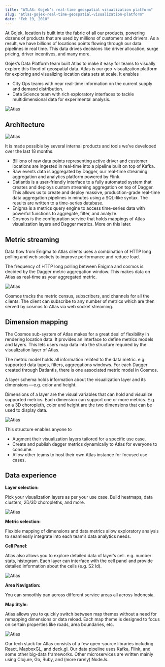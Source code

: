 ```yaml
---
title: "ATLAS: Gojek’s real-time geospatial visualization platform"
slug: "atlas-gojek-real-time-geospatial-visualization-platform"
date: "Feb 19, 2018"
---
```


At Gojek, location is built into the fabric of all our products, powering dozens of products that are used by millions of customers and drivers.
As a result, we have billions of locations points flowing through our data pipelines in real time. This data drives decisions like driver allocation, surge pricing, driver incentives, and many more.

Gojek’s Data Platform team built Atlas to make it easy for teams to visually explore this flood of geospatial data. Atlas is our geo-visualization platform for exploring and visualizing location data sets at scale. It enables

- City Ops teams with near real-time information on the current supply and demand distribution.
- Data Science team with rich exploratory interfaces to tackle multidimensional data for experimental analysis.

![Atlas](/img/atlas_home.png)

## Architecture

![Atlas](/img/atlas_arch.png)

It is made possible by several internal products and tools we’ve developed over the last 18 months.

- Billions of raw data points representing active driver and customer locations are ingested in real-time into a pipeline built on top of Kafka.
- Raw events data is aggregated by Dagger, our real-time streaming aggregation and analytics platform powered by Flink.
- Datlantis is a user-friendly interface to a fully automated system that creates and deploys custom streaming aggregation on top of Dagger. This allows us to create and deploy massive, production-grade real-time data aggregation pipelines in minutes using a SQL-like syntax. The results are written to a time-series database.
- Enigma is a metrics query engine to access time-series data with powerful functions to aggregate, filter, and analyze.
- Cosmos is the configuration service that holds mappings of Atlas visualization layers and Dagger metrics. More on this later.

## Metric streaming

Data flow from Enigma to Atlas clients uses a combination of HTTP long polling and web sockets to improve performance and reduce load.

The frequency of HTTP long polling between Enigma and cosmos is decided by the Dagger metric aggregation window. This makes data on Atlas as real-time as your aggregated metric.

![Atlas](/img/atlas_metric.png)

Cosmos tracks the metric census, subscribers, and channels for all the clients. The client can subscribe to any number of metrics which are then served by cosmos to Atlas via web socket streaming.

## Dimension mapping

The Cosmos sub-system of Atlas makes for a great deal of flexibility in rendering location data. It provides an interface to define metrics models and layers. This lets users map data into the structure required by the visualization layer of Atlas.

The metric model holds all information related to the data metric. e.g. supported data types, filters, aggregations windows. For each Dagger created through Datlantis, there is one associated metric model in Cosmos.

A layer schema holds information about the visualization layer and its dimensions — e.g. color and height.

Dimensions of a layer are the visual variables that can hold and visualize supported metrics. Each dimension can support one or more metrics. E.g. on a 3D choropleth, color and height are the two dimensions that can be used to display data.

![Atlas](/img/atlas_schema.png)

This structure enables anyone to

- Augment their visualization layers tailored for a specific use case.
- Create and publish dagger metrics dynamically to Atlas for everyone to consume.
- Allow other teams to host their own Atlas instance for focused use cases.

## Data experience

**Layer selection:**

Pick your visualization layers as per your use case. Build heatmaps, data clusters, 2D/3D choropleths, and more.

![Atlas](/img/atlas_2.png)

**Metric selection:**

Flexible mapping of dimensions and data metrics allow exploratory analysis to seamlessly integrate into each team’s data analytics needs.

**Cell Panel:**

Atlas also allows you to explore detailed data of layer’s cell. e.g. number stats, histogram. Each layer can interface with the cell panel and provide detailed information about the cells (e.g. S2 Id).

![Atlas](/img/atlas_panel.png)

**Area Navigation:**

You can smoothly pan across different service areas all across Indonesia.

**Map Style:**

Atlas allows you to quickly switch between map themes without a need for remapping dimensions or data reload. Each map theme is designed to focus on certain properties like roads, area boundaries, etc.

![Atlas](/img/atlas_map.png)

Our tech stack for Atlas consists of a few open-source libraries including React, MapboxGL, and deck.gl. Our data pipeline uses Kafka, Flink, and some other big-data frameworks. Other microservices are written mainly using Clojure, Go, Ruby, and (more rarely) NodeJs.
